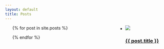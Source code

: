 ```yaml
---
layout: default
title: Posts
---
```

<ul class="entries">
  {% for post in site.posts %}

  <li style='float: right;'>
    <a href="/blog{{ post.url }}">
      <img src="{{ post.image }}"/>
      <h3>{{ post.title }}</h3>
    </a>
  </li>

  {% endfor %}
</ul>
